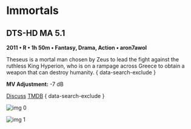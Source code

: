 # Immortals

## DTS-HD MA 5.1

**2011 • R • 1h 50m • Fantasy, Drama, Action • aron7awol**

Theseus is a mortal man chosen by Zeus to lead the fight against the ruthless King Hyperion, who is on a rampage across Greece to obtain a weapon that can destroy humanity.
{ data-search-exclude }

**MV Adjustment:** -7 dB

[Discuss](https://www.avsforum.com/threads/bass-eq-for-filtered-movies.2995212/post-58303328)  [TMDB](https://www.themoviedb.org/movie/37958)
{ data-search-exclude }

![img 0](https://i.imgur.com/JWlUQoo.jpg)

![img 1](https://i.imgur.com/BGaK6O2.png)

